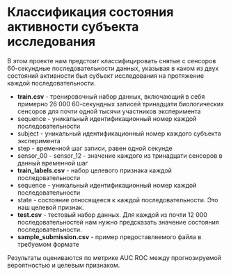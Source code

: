 # Классификация состояния активности субъекта исследования

В этом проекте нам предстоит классифицировать снятые с сенсоров 60-секундные последовательности данных, указывая в каком из двух состояний активности был субъект исследования на протяжение каждой последовательности.

* **train.csv** - тренировочный набор данных, включающий в себя примерно 26 000 60-секундных записей тринадцати биологических сенсоров для почти одной тысячи участников эксперимента
 * sequence - уникальный идентификационный номер каждой последовательности
 * subject - уникальный идентификационный номер каждого субъекта эксперимента
 * step - временной шаг записи, равен одной секунде
 * sensor_00 - sensor_12 - значение каждого из тринадцати сенсоров в данный временной шаг
* **train_labels.csv** - набор целевого признака каждой последовательности
 * sequence - уникальный идентификационный номер каждой последовательности
 * state - состояние относящееся к каждой последовательности. Это наш целевой признак.
* **test.csv** - тестовый набор данных. Для каждой из почти 12 000 последовательностей нам нужно предсказать значение состояния последовательности.
* **sample_submission.csv** - пример предоставляемого файла в требуемом формате

Результаты оцениваются по метрике AUC ROC между прогнозируемой вероятностью и целевым признаком.
